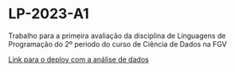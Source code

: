 # LP-2023-A1

Trabalho para a primeira avaliação da disciplina de Linguagens de Programação do 2º periodo do curso de Ciência de Dados na FGV

<a href="https://ddanieldma.github.io/LP-2023-A1/">Link para o deploy com a análise de dados</a>
